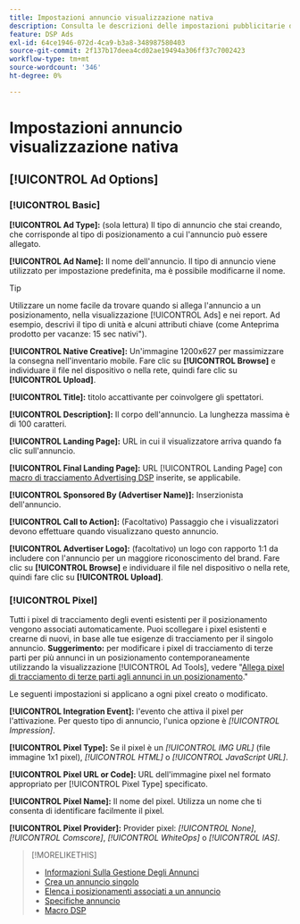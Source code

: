 ```yaml
---
title: Impostazioni annuncio visualizzazione nativa
description: Consulta le descrizioni delle impostazioni pubblicitarie disponibili per gli annunci display nativi.
feature: DSP Ads
exl-id: 64ce1946-072d-4ca9-b3a8-348987580403
source-git-commit: 2f137b17deea4cd02ae19494a306ff37c7002423
workflow-type: tm+mt
source-wordcount: '346'
ht-degree: 0%

---
```


# Impostazioni annuncio visualizzazione nativa

## [!UICONTROL Ad Options]

### [!UICONTROL Basic]

**[!UICONTROL Ad Type]:** (sola lettura) Il tipo di annuncio che stai creando, che corrisponde al tipo di posizionamento a cui l&#39;annuncio può essere allegato.

**[!UICONTROL Ad Name]:** Il nome dell&#39;annuncio. Il tipo di annuncio viene utilizzato per impostazione predefinita, ma è possibile modificarne il nome.

>[!TIP]
>
> Utilizzare un nome facile da trovare quando si allega l&#39;annuncio a un posizionamento, nella visualizzazione [!UICONTROL Ads] e nei report. Ad esempio, descrivi il tipo di unità e alcuni attributi chiave (come Anteprima prodotto per vacanze: 15 sec nativi&quot;).

**[!UICONTROL Native Creative]:** Un&#39;immagine 1200x627 per massimizzare la consegna nell&#39;inventario mobile. Fare clic su **[!UICONTROL Browse]** e individuare il file nel dispositivo o nella rete, quindi fare clic su **[!UICONTROL Upload]**.

**[!UICONTROL Title]:** titolo accattivante per coinvolgere gli spettatori.

**[!UICONTROL Description]:** Il corpo dell&#39;annuncio. La lunghezza massima è di 100 caratteri.

**[!UICONTROL Landing Page]:** URL in cui il visualizzatore arriva quando fa clic sull&#39;annuncio.

**[!UICONTROL Final Landing Page]:** URL [!UICONTROL Landing Page] con [macro di tracciamento Advertising DSP](/help/dsp/campaign-management/macros.md) inserite, se applicabile.

**[!UICONTROL Sponsored By (Advertiser Name)]:** Inserzionista dell&#39;annuncio.

**[!UICONTROL Call to Action]:** (Facoltativo) Passaggio che i visualizzatori devono effettuare quando visualizzano questo annuncio.

**[!UICONTROL Advertiser Logo]:** (facoltativo) un logo con rapporto 1:1 da includere con l&#39;annuncio per un maggiore riconoscimento del brand. Fare clic su **[!UICONTROL Browse]** e individuare il file nel dispositivo o nella rete, quindi fare clic su **[!UICONTROL Upload]**.

### [!UICONTROL Pixel]

Tutti i pixel di tracciamento degli eventi esistenti per il posizionamento vengono associati automaticamente. Puoi scollegare i pixel esistenti e crearne di nuovi, in base alle tue esigenze di tracciamento per il singolo annuncio. **Suggerimento:** per modificare i pixel di tracciamento di terze parti per più annunci in un posizionamento contemporaneamente utilizzando la visualizzazione [!UICONTROL Ad Tools], vedere &quot;[Allega pixel di tracciamento di terze parti agli annunci in un posizionamento](/help/dsp/campaign-management/ads/ad-attach-to-placement.md#attach-pixels-ads).&quot;

Le seguenti impostazioni si applicano a ogni pixel creato o modificato.

**[!UICONTROL Integration Event]:** l&#39;evento che attiva il pixel per l&#39;attivazione. Per questo tipo di annuncio, l&#39;unica opzione è *[!UICONTROL Impression]*.

**[!UICONTROL Pixel Type]:** Se il pixel è un *[!UICONTROL IMG URL]* (file immagine 1x1 pixel), *[!UICONTROL HTML]* o *[!UICONTROL JavaScript URL]*.

**[!UICONTROL Pixel URL or Code]:** URL dell&#39;immagine pixel nel formato appropriato per [!UICONTROL Pixel Type] specificato.

**[!UICONTROL Pixel Name]:** Il nome del pixel. Utilizza un nome che ti consenta di identificare facilmente il pixel.

**[!UICONTROL Pixel Provider]:** Provider pixel: *[!UICONTROL None]*, *[!UICONTROL Comscore]*, *[!UICONTROL WhiteOps]* o *[!UICONTROL IAS]*.

>[!MORELIKETHIS]
>
>* [Informazioni Sulla Gestione Degli Annunci](ad-about.md)
>* [Crea un annuncio singolo](ad-create.md)
>* [Elenca i posizionamenti associati a un annuncio](/help/dsp/campaign-management/ads/ad-list-placements.md)
>* [Specifiche annuncio](ad-specs.md)
>* [Macro DSP](/help/dsp/campaign-management/macros.md)
